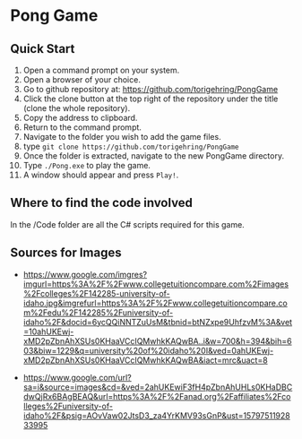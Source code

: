 # Pong Game

## Quick Start
1. Open a command prompt on your system. 
2. Open a browser of your choice.
3. Go to github repository at: https://github.com/torigehring/PongGame
3. Click the clone button at the top right of the repository under the title (clone the whole repository).
4. Copy the address to clipboard.
5. Return to the command prompt.
6. Navigate to the folder you wish to add the game files.
7. type `git clone https://github.com/torigehring/PongGame`
8. Once the folder is extracted, navigate to the new PongGame directory.
9. Type `./Pong.exe` to play the game.
9. A window should appear and press `Play!`.

## Where to find the code involved
In the /Code folder are all the C# scripts required for this game.

## Sources for Images
- https://www.google.com/imgres?imgurl=https%3A%2F%2Fwww.collegetuitioncompare.com%2Fimages%2Fcolleges%2F142285-university-of-idaho.jpg&imgrefurl=https%3A%2F%2Fwww.collegetuitioncompare.com%2Fedu%2F142285%2Funiversity-of-idaho%2F&docid=6ycQQiNNTZuUsM&tbnid=btNZxpe9UhfzvM%3A&vet=10ahUKEwj-xMD2pZbnAhXSUs0KHaaVCcIQMwhkKAQwBA..i&w=700&h=394&bih=603&biw=1229&q=university%20of%20idaho%20I&ved=0ahUKEwj-xMD2pZbnAhXSUs0KHaaVCcIQMwhkKAQwBA&iact=mrc&uact=8

- https://www.google.com/url?sa=i&source=images&cd=&ved=2ahUKEwiF3fH4pZbnAhUHLs0KHaDBCdwQjRx6BAgBEAQ&url=https%3A%2F%2Fanad.org%2Faffiliates%2Fcolleges%2Funiversity-of-idaho%2F&psig=AOvVaw02JtsD3_za4YrKMV93sGnP&ust=1579751192833995
